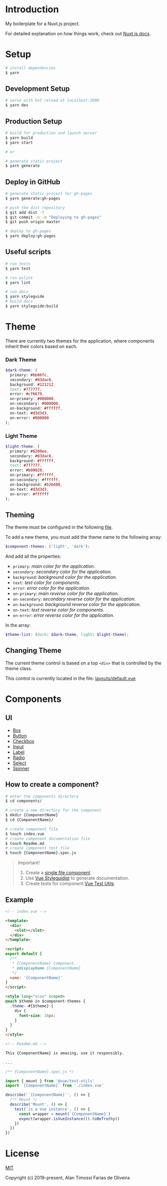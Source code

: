 # Introduction

My boilerplate for a Nuxt.js project.

For detailed explanation on how things work, check out [Nuxt.js docs](https://nuxtjs.org).

# Setup

``` bash
# install dependencies
$ yarn
```

## Development Setup

``` bash
# serve with hot reload at localhost:3000
$ yarn dev
```

## Production Setup

``` bash
# build for production and launch server
$ yarn build
$ yarn start

# or

# generate static project
$ yarn generate
```

## Deploy in GitHub

``` bash
# generate static project for gh-pages
$ yarn generate:gh-pages

# push the dist repository
$ git add dist -f
$ git commit -n -m "Deploying to gh-pages"
$ git push origin master

# deploy to gh-pages
$ yarn deploy:gh-pages

```

## Useful scripts 


``` bash
# run tests
$ yarn test

# run eslint
$ yarn lint

# run docs
$ yarn styleguide
# build docs
$ yarn styleguide:build

```

# Theme

There are currently two themes for the application, where components inherit their colors based on each.

### Dark Theme
```scss
$dark-theme: (
  primary: #bb86fc,
  secondary: #03dac6,
  background: #121212,
  text: #777777,
  error: #cf6679,
  on-primary: #000000,
  on-secondary: #000000,
  on-background: #ffffff,
  on-text: #d3d3d3,
  on-error: #000000
);
```
### Light Theme
```scss
$light-theme: (
  primary: #6200ee,
  secondary: #03dac6,
  background: #ffffff,
  text: #777777,
  error: #b00020,
  on-primary: #ffffff,
  on-secondary: #ffffff,
  on-background: #526488,
  on-text: #d3d3d3,
  on-error: #ffffff
);
```

## Theming

The theme must be configured in the following [file](assets/scss/variables/theme.scss).

To add a new theme, you must add the theme name to the following array:
```scss
$component-themes: ('light', 'dark');
```

And add all the properties:
- `primary`: _main color for the application._
- `secondary`: _secondary color for the application._
- `background`: _background color for the application._
- `text`: _text color for components._
- `error`: _error color for the application._
- `on-primary`: _main reverse color for the application._
- `on-secondary`: _secondary reverse color for the application._
- `on-background`: _background reverse color for the application._
- `on-text`: _text reverse color for components._
- `on-error`: _error reverse color for the application._

In the array:
```scss
$theme-list: (dark: $dark-theme, light: $light-theme);
```

## Changing Theme

The current theme control is based on a top `<div>` that is controlled by the theme class.

This control is currently located in the file: [layouts/default.vue](/layouts/default.vue)

# Components

## UI

- [Box](/components/ui/Box)
- [Button](/components/ui/Button)
- [Checkbox](/components/ui/Checkbox)
- [Input](/components/ui/Input)
- [Label](/components/ui/Label)
- [Radio](/components/ui/Radio)
- [Select](/components/ui/Select)
- [Spinner](/components/ui/Spinner)

## How to create a component?

```bash
# enter the components directory
$ cd components/

# create a new directory for the component
$ mkdir {ComponentName}
$ cd {ComponentName}/

# create component file
$ touch index.vue
# create component documentation file
$ touch Readme.md
# create component test file
$ touch {ComponentName}.spec.js
```
> Important!
> 1. Create a [single file component](https://br.vuejs.org/v2/guide/single-file-components.html).
> 2. Use [Vue Styleguidist](https://github.com/vue-styleguidist/vue-styleguidist) to generate documentation.
> 3. Create tests for component [Vue Test Utils](https://vue-test-utils.vuejs.org/guides/testing-single-file-components-with-jest.html).

## Example

```html
<!-- index.vue -->

<template>
  <div>
    <slot></slot>
  </div>
</template>

<script>
export default {
  /**
   * {ComponentName} component.
   * @displayName {ComponentName}
   */
  name: '{ComponentName}'
}
</script>

<style lang="scss" scoped>
@each $theme in $component-themes {
  .theme--#{$theme} {
    div {
      font-size: 16px;
    }
  }
}
</style>
```

```html
<!-- Readme.md -->

This {ComponentName} is amazing, use it responsibly.

...
```

```js
/** {ComponentName}.spec.js */

import { mount } from '@vue/test-utils'
import `{ComponentName}` from './index.vue'

describe('`{ComponentName}`', () => {
  /** Mount */
  describe('Mount', () => {
    test('is a Vue instance', () => {
      const wrapper = mount(`{ComponentName}`)
      expect(wrapper.isVueInstance()).toBeTruthy()
    })
  })
})
```

# License

[MIT](https://opensource.org/licenses/MIT)

Copyright (c) 2019-present, Alan Timossi Farias de Oliveira
